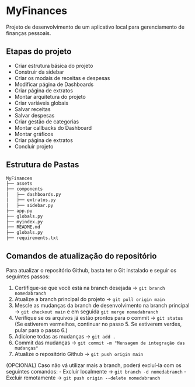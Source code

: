 # MyFinances

Projeto de desenvolvimento de um aplicativo local para gerenciamento de finanças pessoais.

## Etapas do projeto

* Criar estrutura básica do projeto
* Construir da sidebar
* Criar os modais de receitas e despesas
* Modificar página de Dashboards
* Criar página de extratos
* Montar arquitetura do projeto
* Criar variáveis globais
* Salvar receitas
* Salvar despesas
* Criar gestão de categorias
* Montar callbacks do Dashboard
* Montar gráficos
* Criar página de extratos
* Concluir projeto

## Estrutura de Pastas

```txt
MyFinances
├── assets
├── components
│   ├── dashboards.py
│   ├── extratos.py
│   ├── sidebar.py
├── app.py
├── globals.py
├── myindex.py
├── README.md
├── globals.py
├── requirements.txt
```

## Comandos de atualização do repositório

Para atualizar o repositório Github, basta ter o Git instalado e seguir os seguintes passos:

  1. Certifique-se que você está na branch desejada -> `git branch nomedabranch`
  2. Atualize a branch principal do projeto -> `git pull origin main`
  3. Mescle as mudanças da branch de desenvolvimento na branch principal -> `git checkout main` e em seguida `git merge nomedabranch`
  4. Verifique se os arquivos já estão prontos para o commit -> `git status` (Se estiverem vermelhos, continuar no passo 5. Se estiverem verdes, pular para o passo 6.)
  5. Adicione todas as mudanças -> `git add .`
  6. Commit das mudanças -> `git commit -m "Mensagem de integração das mudanças"`
  7. Atualize o repositório Github -> `git push origin main`
  
  (OPCIONAL) Caso não vá utilizar mais a branch, poderá excluí-la com os seguintes comandos:
    - Excluir localmente -> `git branch -d nomedabranch`
    - Excluir remotamente -> `git push origin --delete nomedabranch`